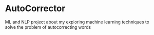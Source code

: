 # AutoCorrector
ML and NLP project about my exploring machine learning techniques to solve the problem of autocorrecting words
